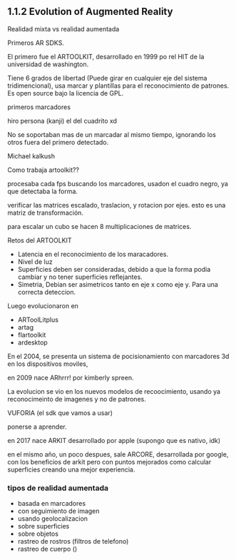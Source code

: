 ## 1.1.2 Evolution of Augmented Reality

Realidad mixta vs realidad aumentada

Primeros AR SDKS. 

El primero fue el ARTOOLKIT, desarrollado en 1999 po rel HIT de la universidad de washington. 

Tiene 6 grados de libertad (Puede girar en cualquier eje del sistema tridimencional), usa marcar y plantillas para el reconocimiento de patrones. Es open source bajo la licencia de GPL. 

primeros marcadores

hiro
persona (kanji)
el del cuadrito xd

No se soportaban mas de un marcadar al mismo tiempo, ignorando los otros fuera del primero detectado. 

Michael kalkush

Como trabaja artoolkit??

procesaba cada fps buscando los marcadores, usadon el cuadro negro, ya que detectaba la forma. 

verificar las matrices escalado, traslacion, y rotacion por ejes. esto es una matriz de transformación.

para escalar un cubo se hacen 8 multiplicaciones de matrices. 

Retos del ARTOOLKIT

* Latencia en el reconocimiento de los maracadores. 
* Nivel de luz
* Superficies deben ser consideradas, debido a que la forma podia cambiar y no tener superficies reflejantes. 
* Simetria, Debian ser asimetricos tanto en eje x como eje y. Para una correcta deteccion. 

Luego evolucionaron en 

* ARToolLitplus
* artag
* flartoolkit
* ardesktop

En el 2004, se presenta un sistema de pocisionamiento con marcadores 3d en los dispositivos moviles, 

en 2009 nace ARhrrr! por kimberly spreen. 

La evolucion se vio en los nuevos modelos de recoocimiento, usando ya reconocimeinto de imagenes y no de patrones. 

VUFORIA (el sdk que vamos a usar) 

ponerse a aprender. 

en 2017 nace ARKIT desarrollado por apple (supongo que es nativo, idk)

en el mismo año, un poco despues, sale ARCORE, desarrollada por google, con los beneficios de arkit pero con puntos mejorados como calcular superficies creando una mejor experiencia. 

### tipos de realidad aumentada

- basada en marcadores
- con seguimiento de imagen
- usando geolocalizacion
- sobre superficies
- sobre objetos 
- rastreo de rostros (filtros de telefono)
- rastreo de cuerpo ()



